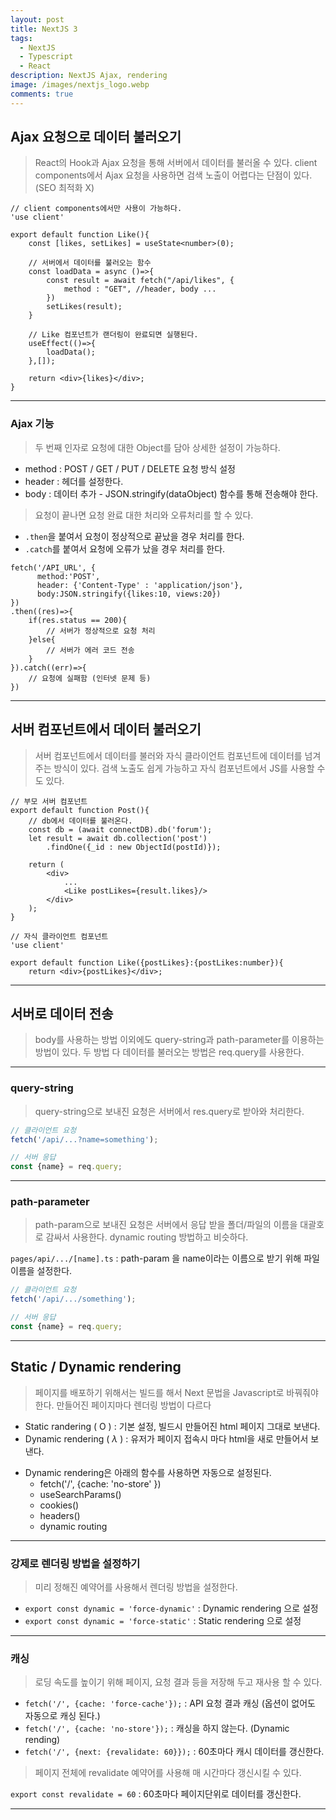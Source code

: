 ```yaml
---
layout: post
title: NextJS 3
tags:
  - NextJS
  - Typescript
  - React
description: NextJS Ajax, rendering
image: /images/nextjs_logo.webp
comments: true
---
```


## Ajax 요청으로 데이터 불러오기

> React의 Hook과 Ajax 요청을 통해 서버에서 데이터를 불러올 수 있다.
> client components에서 Ajax 요청을 사용하면 검색 노출이 어렵다는 단점이 있다. (SEO 최적화 X)

```tsx
// client components에서만 사용이 가능하다.
'use client'

export default function Like(){
	const [likes, setLikes] = useState<number>(0);

	// 서버에서 데이터를 불러오는 함수
	const loadData = async ()=>{
		const result = await fetch("/api/likes", {
			method : "GET", //header, body ...
		})
		setLikes(result);
	}

	// Like 컴포넌트가 랜더링이 완료되면 실행된다.
	useEffect(()=>{
		loadData();
	},[]);

	return <div>{likes}</div>;
}
```

---

### Ajax 기능

> 두 번째 인자로 요청에 대한 Object를 담아 상세한 설정이 가능하다.

- method : POST / GET / PUT / DELETE 요청 방식 설정
- header : 헤더를 설정한다. 
- body : 데이터 추가 - JSON.stringify(dataObject) 함수를 통해 전송해야 한다.

> 요청이 끝나면 요청 완료 대한 처리와 오류처리를 할 수 있다.

- `.then`을 붙여서 요청이 정상적으로 끝났을 경우 처리를 한다.
- `.catch`를 붙여서 요청에 오류가 났을 경우 처리를 한다.

```tsx
fetch('/API_URL', {
	  method:'POST',
	  header: {'Content-Type' : 'application/json'},
	  body:JSON.stringify({likes:10, views:20})
})
.then((res)=>{
	if(res.status == 200){
		// 서버가 정상적으로 요청 처리
	}else{
		// 서버가 에러 코드 전송
	}
}).catch((err)=>{
	// 요청에 실패함 (인터넷 문제 등)
})
```

---

## 서버 컴포넌트에서 데이터 불러오기

> 서버 컴포넌트에서 데이터를 불러와 자식 클라이언트 컴포넌트에 데이터를 넘겨주는 방식이 있다.
> 검색 노출도 쉽게 가능하고 자식 컴포넌트에서 JS를 사용할 수도 있다.

```tsx
// 부모 서버 컴포넌트
export default function Post(){
	// db에서 데이터를 불러온다.
	const db = (await connectDB).db('forum');
	let result = await db.collection('post')
		.findOne({_id : new ObjectId(postId)});

	return (
		<div>
			...
			<Like postLikes={result.likes}/>
		</div>
	);
}
```

```tsx
// 자식 클라이언트 컴포넌트
'use client'

export default function Like({postLikes}:{postLikes:number}){
	return <div>{postLikes}</div>;
```

---

## 서버로 데이터 전송

> body를 사용하는 방법 이외에도 query-string과 path-parameter를 이용하는 방법이 있다.
> 두 방법 다 데이터를 불러오는 방법은 req.query를 사용한다.

---

### query-string

> query-string으로 보내진 요청은 서버에서 res.query로 받아와 처리한다.

```ts
// 클라이언트 요청
fetch('/api/...?name=something');

// 서버 응답
const {name} = req.query;
```

---

### path-parameter

> path-param으로 보내진 요청은 서버에서 응답 받을 폴더/파일의 이름을 대괄호로 감싸서 사용한다.
> dynamic routing 방법하고 비슷하다.

`pages/api/.../[name].ts` : path-param 을 name이라는 이름으로 받기 위해 파일 이름을 설정한다.

```ts
// 클라이언트 요청
fetch('/api/.../something');

// 서버 응답
const {name} = req.query;
```

---

## Static / Dynamic rendering

> 페이지를 배포하기 위해서는 빌드를 해서 Next 문법을 Javascript로 바꿔줘야 한다.
> 만들어진 페이지마다 렌더링 방법이 다르다

- Static randering ( O ) : 기본 설정, 빌드시 만들어진 html 페이지 그대로 보낸다.
- Dynamic rendering ( $\lambda$ ) : 유저가 페이지 접속시 마다 html을 새로 만들어서 보낸다.

+ Dynamic rendering은 아래의 함수를 사용하면 자동으로 설정된다.
	- fetch('/', {cache: 'no-store' })
	- useSearchParams()
	- cookies()
	- headers()
	- dynamic routing

---

### 강제로 렌더링 방법을 설정하기

> 미리 정해진 예약어를 사용해서 렌더링 방법을 설정한다.

- `export const dynamic = 'force-dynamic'` : Dynamic rendering 으로 설정
- `export const dynamic = 'force-static'` : Static rendering 으로 설정

---

### 캐싱

> 로딩 속도를 높이기 위해 페이지, 요청 결과 등을 저장해 두고 재사용 할 수 있다.

- `fetch('/', {cache: 'force-cache'});` : API 요청 결과 캐싱 (옵션이 없어도 자동으로 캐싱 된다.)
- `fetch('/', {cache: 'no-store'});` : 캐싱을 하지 않는다. (Dynamic rending)
- `fetch('/', {next: {revalidate: 60}});` : 60초마다 캐시 데이터를 갱신한다.

> 페이지 전체에 revalidate 예약어를 사용해 매 시간마다 갱신시킬 수 있다.

`export const revalidate = 60` : 60초마다 페이지단위로 데이터를 갱신한다.

---